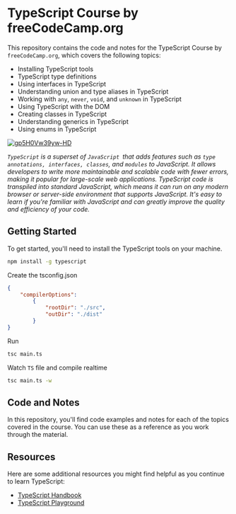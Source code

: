 
# TypeScript Course by freeCodeCamp.org

This repository contains the code and notes for the TypeScript Course by `freeCodeCamp.org`, which covers the following topics:

-   Installing TypeScript tools
-   TypeScript type definitions
-   Using interfaces in TypeScript
-   Understanding union and type aliases in TypeScript
-   Working with `any`, `never`, `void`, and `unknown` in TypeScript
-   Using TypeScript with the DOM
-   Creating classes in TypeScript
-   Understanding generics in TypeScript
-   Using enums in TypeScript

[![gp5H0Vw39yw-HD](https://user-images.githubusercontent.com/91774218/227112883-b2bf62d5-0d78-4fd7-b413-198568f4c9ab.jpg)](https://www.youtube.com/watch?v=gp5H0Vw39yw)



<i>`TypeScript` is a superset of `JavaScript `that adds features such as `type annotations, interfaces, classes`, and `modules` to JavaScript. It allows developers to write more maintainable and scalable code with fewer errors, making it popular for large-scale web applications. TypeScript code is transpiled into standard JavaScript, which means it can run on any modern browser or server-side environment that supports JavaScript. It's easy to learn if you're familiar with JavaScript and can greatly improve the quality and efficiency of your code.</i>

## Getting Started

To get started, you'll need to install the TypeScript tools on your machine.

```sh
npm install -g typescript
```

Create the tsconfig.json
```json
{
	"compilerOptions": 
		{
			"rootDir": "./src",
			"outDir": "./dist"
		}
}
```
Run
```sh
tsc main.ts
```

Watch `TS` file and compile realtime
```sh
tsc main.ts -w
```

## Code and Notes

In this repository, you'll find code examples and notes for each of the topics covered in the course. You can use these as a reference as you work through the material.

## Resources

Here are some additional resources you might find helpful as you continue to learn TypeScript:

-   [TypeScript Handbook](https://www.typescriptlang.org/docs/handbook/intro.html)
-   [TypeScript Playground](https://www.typescriptlang.org/play)

